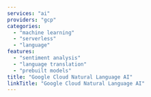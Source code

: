 ```yaml
---
services: "ai"
providers: "gcp"
categories:
  - "machine learning"
  - "serverless"
  - "language"
features:
  - "sentiment analysis"
  - "language translation"
  - "prebuilt models"
title: "Google Cloud Natural Language AI"
linkTitle: "Google Cloud Natural Language AI"
---
```

